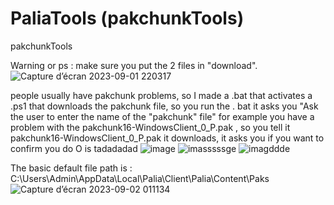 # PaliaTools (pakchunkTools)
pakchunkTools

Warning or ps : make sure you put the 2 files in "download".![Capture d’écran 2023-09-01 220317](https://github.com/Popolia/PaliaTools/assets/69745473/8e069440-67bb-477d-827e-0b8348af1019)


people usually have pakchunk problems, so I made a .bat that activates a .ps1 that downloads the pakchunk file, so you run the . bat it asks you "Ask the user to enter the name of the "pakchunk" file" for example you have a problem with the pakchunk16-WindowsClient_0_P.pak , so you tell it pakchunk16-WindowsClient_0_P.pak it downloads, it asks you if you want to confirm you do O is tadadadad
![image](https://github.com/Popolia/PaliaTools/assets/69745473/4ded0e26-cffb-43d6-b150-da775eba12e0)
![imasssssge](https://github.com/Popolia/PaliaTools/assets/69745473/0e754bfe-ac8d-4cfb-a794-a7274742774b)
![imagddde](https://github.com/Popolia/PaliaTools/assets/69745473/0699f5cb-bec9-444a-9fa5-be218fe4b25a)

The basic default file path is : C:\Users\Admin\AppData\Local\Palia\Client\Palia\Content\Paks![Capture d’écran 2023-09-02 011134](https://github.com/Popolia/PaliaTools-pakchunk-/assets/69745473/7939ed09-074a-4afc-8553-dbc8bb19478a)
